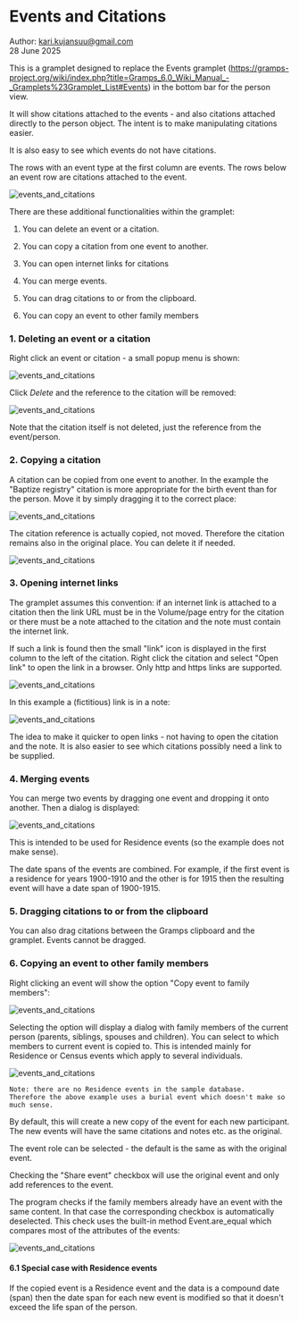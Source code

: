 # Events and Citations

Author: kari.kujansuu@gmail.com<br>
28 June 2025

This is a gramplet designed to replace the Events gramplet (https://gramps-project.org/wiki/index.php?title=Gramps_6.0_Wiki_Manual_-_Gramplets%23Gramplet_List#Events) in the bottom bar for the person view. 

It will show citations attached to the events - and also citations attached directly to the person object.
The intent is to make manipulating citations easier.

It is also easy to see which events do not have citations.

The rows with an event type at the first column  are events. The rows below an event row are citations attached to the event.

![events_and_citations](images/events-and-citations-example.png)

There are these additional functionalities within the gramplet:

1. You can delete an event or a citation.

2. You can copy a citation from one event to another.

3. You can open internet links for citations

4. You can merge events.

5. You can drag citations to or from the clipboard.

6. You can copy an event to other family members


### 1. Deleting an event or a citation

Right click an event or citation -  a small popup menu is shown:

![events_and_citations](images/events-and-citations-delete.png)

Click *Delete* and the reference to the citation will be removed:

![events_and_citations](images/events-and-citations-deleted.png)

Note that the citation itself is not deleted, just the reference from the event/person.

### 2. Copying a citation

A citation can be copied from one event to another. In the example the "Baptize registry" citation 
is more appropriate for the birth event than for the person. Move it by simply dragging it to
the correct place:

![events_and_citations](images/events-and-citations-copying.png)

The citation reference is actually copied, not moved. Therefore the citation remains also in the original place. You can delete it if needed.

![events_and_citations](images/events-and-citations-copied.png)


### 3. Opening internet links

The gramplet assumes this convention: if an internet link is attached to a citation then the link URL must be in the Volume/page entry for the citation or there must be a note attached to the citation and the note must contain the internet link.

If such a link is found then the small "link" icon is displayed in the first column to the left of the citation. Right click the citation and select "Open link" to open the link in a browser. Only http and https links are supported.

![events_and_citations](images/events-and-citations-link.png)

In this example a (fictitious) link is in a note:

![events_and_citations](images/events-and-citations-note.png)

The idea to make it quicker to open links - not having to open the citation and the note. It is also easier to see which citations possibly need a link to be supplied.

### 4. Merging events

You can merge two events by  dragging one event and dropping it onto another. Then a dialog is displayed:

![events_and_citations](images/events-and-citations-merge-events.png)

This is intended to be used for Residence events (so the example does not make sense). 

The date spans of the events are combined. For example, if the first event is a residence for years 1900-1910 and the other is for 1915 then the resulting event will have a date span of 1900-1915.

### 5. Dragging citations to or from the clipboard

You can also drag citations between the Gramps clipboard and the gramplet. Events cannot be dragged.

### 6. Copying an event to other family members

Right clicking an event will show the option "Copy event to family members":

![events_and_citations](images/events-and-citations-event-popup.png)

Selecting the option will display a dialog with family members of the current person (parents, siblings, spouses and children). You can select to which members to current event is copied to. This is intended mainly for Residence or Census events which apply to several individuals.

![events_and_citations](images/events-and-citations-event-copy.png)

    Note: there are no Residence events in the sample database. 
    Therefore the above example uses a burial event which doesn't make so much sense.

By default, this will create a new copy of the event for each new participant. The new events will have the same citations and notes etc. as the original.

The event role can be selected - the default is the same as with the original event.

Checking the "Share event" checkbox will use the original event and only add references to the event.

The program checks if the family members already have an event with the same content. In that case the corresponding checkbox is automatically deselected. This check uses the built-in method Event.are_equal which compares most of the attributes of the events:

![events_and_citations](images/events-and-citations-event-copy2.png)


#### 6.1 Special case with Residence events

If the copied event is a Residence event and the data is a compound date (span) then the date span for each new event is modified so that it doesn't exceed the life span of the person.
